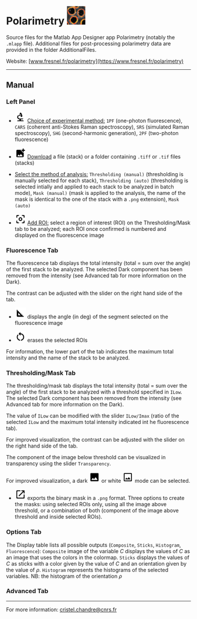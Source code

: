 # Polarimetry [<img src="https://github.com/cchandre/Polarimetry/blob/master/Icons/polar.jpg" alt=" " width="50"/>](https://www.fresnel.fr/polarimetry)

Source files for the Matlab App Designer app Polarimetry (notably the `.mlapp` file). Additional files for post-processing polarimetry data are provided in the folder AdditionalFiles.

Website: [www.fresnel.fr/polarimetry](https://www.fresnel.fr/polarimetry)

___
<link href="https://fonts.googleapis.com/css2?family=Material+Icons"
      rel="stylesheet">

##  Manual

### Left Panel 

* <img src="https://github.com/cchandre/Polarimetry/blob/master/Icons/round_biotech_black_48dp.png" alt=" " width="30"/> <ins>Choice of experimental method:</ins> `1PF` (one-photon fluorescence), `CARS` (coherent anti-Stokes Raman spectroscopy), `SRS` (simulated Raman spectroscopy), `SHG` (second-harmonic generation), `2PF` (two-photon fluorescence)

* <img src="https://github.com/cchandre/Polarimetry/blob/master/Icons/round_add_photo_alternate_black_48dp.png" alt=" " width="30"/> <ins>Download</ins> a file (stack) or a folder containing `.tiff` or `.tif` files (stacks)

* <ins>Select the method of analysis:</ins> `Thresholding (manual)` (thresholding is manually selected for each stack), `Thresholding (auto)` (thresholding is selected intially and applied to each stack to be analyzed in batch mode), `Mask (manual)` (mask is applied to the analysis, the name of the mask is identical to the one of the stack with a `.png` extension), `Mask (auto)`  

*  <img src="https://github.com/cchandre/Polarimetry/blob/master/Icons/round_center_focus_weak_black_48dp.png" alt=" " width="30"/> <ins>Add ROI:</ins> select a region of interest (ROI) on the Thresholding/Mask tab to be analyzed; each ROI once confirmed is numbered and displayed on the fluorescence image 


### Fluorescence Tab

The fluorescence tab displays the total intensity (total = sum over the angle) of the first stack to be analyzed. The selected Dark component has been removed from the intensity (see Advanced tab for more information on the Dark).  

The contrast can be adjusted with the slider on the right hand side of the tab. 

* <img src="https://github.com/cchandre/Polarimetry/blob/master/Icons/round_square_foot_black_48dp.png" alt=" " width="30"/> displays the angle (in deg) of the segment selected on the fluorescence image


* <img src="https://github.com/cchandre/Polarimetry/blob/master/Icons/baseline_restart_alt_black_48dp.png" alt=" " width="30"/> erases the selected ROIs 

For information, the lower part of the tab indicates the maximum total intensity and the name of the stack to be analyzed. 


### Thresholding/Mask Tab

The thresholding/mask tab displays the total intensity (total = sum over the angle) of the first stack to be analyzed with a threshold specified in `ILow`. The selected Dark component has been removed from the intensity (see Advanced tab for more information on the Dark). 

The value of `ILow` can be modified with the slider `ILow/Imax` (ratio of the selected `ILow` and the maximum total intensity indicated int he fluorescence tab). 

For improved visualization, the contrast can be adjusted with the slider on the right hand side of the tab. 

The component of the image below threshold can be visualized in transparency using the slider `Transparency`. 

For improved visualization, a dark <img src="https://github.com/cchandre/Polarimetry/blob/master/Icons/round_image_black_48dp.png" alt=" " width="30"/> or white <img src="https://github.com/cchandre/Polarimetry/blob/master/Icons/outline_insert_photo_black_48dp.png" alt=" " width="30"/> mode can be selected. 

* <img src="https://github.com/cchandre/Polarimetry/blob/master/Icons/round_open_in_new_black_48dp.png" alt=" " width="30"/> exports the binary mask in a `.png` format. Three options to create the masks: using selected ROIs only, using all the image above threshold, or a combination of both (component of the image above threshold and inside selected ROIs). 

### Options Tab

The Display table lists all possible outputs (`Composite`, `Sticks`, `Histogram`, `Fluorescence`): `Composite` image of the variable *C* displays the values of *C* as an image that uses the colors in the colormap. `Sticks` displays the values of *C* as sticks with a color given by the value of *C* and an orientation given by the value of *&rho;*. `Histogram` represents the histograms of the selected variables. NB: the histogram of the orientation *&rho;*
 
 
### Advanced Tab


___
For more information: <cristel.chandre@cnrs.fr>
